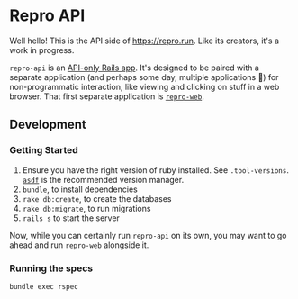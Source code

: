 # Repro API

Well hello! This is the API side of https://repro.run. Like its creators, it's a work in progress.

`repro-api` is an [API-only Rails app](https://guides.rubyonrails.org/api_app.html). It's designed to be paired with a separate application (and perhaps some day, multiple applications 🔮) for non-programmatic interaction, like viewing and clicking on stuff in a web browser. That first separate application is [`repro-web`](https://github.com/reprobuggo/repro-web/).

## Development

### Getting Started

1. Ensure you have the right version of ruby installed. See `.tool-versions`. [`asdf`](https://github.com/asdf-vm/asdf) is the recommended version manager.
2. `bundle`, to install dependencies
3. `rake db:create`, to create the databases
4. `rake db:migrate`, to run migrations
5. `rails s` to start the server

Now, while you can certainly run `repro-api` on its own, you may want to go ahead and run `repro-web` alongside it.

### Running the specs

`bundle exec rspec`
